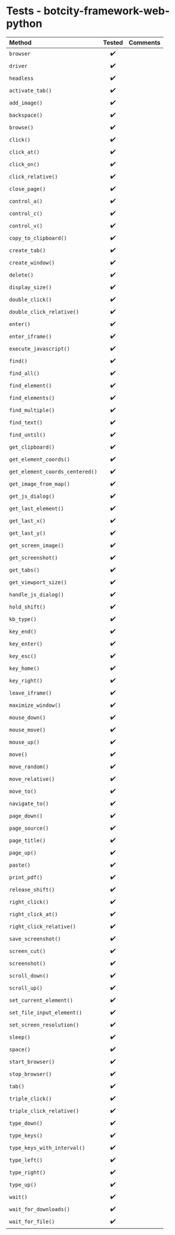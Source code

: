 # Tests - botcity-framework-web-python

| Method                          |       Tested       | Comments |
|:--------------------------------|:------------------:|----------|
| `browser`                       | :heavy_check_mark: |          |
| `driver`                        | :heavy_check_mark: |          |
| `headless`                      | :heavy_check_mark: |          |
| `activate_tab()`                | :heavy_check_mark: |          |
| `add_image()`                   | :heavy_check_mark: |          |
| `backspace()`                   | :heavy_check_mark: |          |
| `browse()`                      | :heavy_check_mark: |          |
| `click()`                       | :heavy_check_mark: |          |
| `click_at()`                    | :heavy_check_mark: |          |
| `click_on()`                    | :heavy_check_mark: |          |
| `click_relative()`              | :heavy_check_mark: |          |
| `close_page()`                  | :heavy_check_mark: |          |
| `control_a()`                   | :heavy_check_mark: |          |
| `control_c()`                   | :heavy_check_mark: |          |
| `control_v()`                   | :heavy_check_mark: |          |
| `copy_to_clipboard()`           | :heavy_check_mark: |          |
| `create_tab()`                  | :heavy_check_mark: |          |
| `create_window()`               | :heavy_check_mark: |          |
| `delete()`                      | :heavy_check_mark: |          |
| `display_size()`                | :heavy_check_mark: |          |
| `double_click()`                | :heavy_check_mark: |          |
| `double_click_relative()`       | :heavy_check_mark: |          |
| `enter()`                       | :heavy_check_mark: |          |
| `enter_iframe()`                | :heavy_check_mark: |          |
| `execute_javascript()`          | :heavy_check_mark: |          |
| `find()`                        | :heavy_check_mark: |          |
| `find_all()`                    | :heavy_check_mark: |          |
| `find_element()`                | :heavy_check_mark: |          |
| `find_elements()`               | :heavy_check_mark: |          |
| `find_multiple()`               | :heavy_check_mark: |          |
| `find_text()`                   | :heavy_check_mark: |          |
| `find_until()`                  | :heavy_check_mark: |          |
| `get_clipboard()`               | :heavy_check_mark: |          |
| `get_element_coords()`          | :heavy_check_mark: |          |
| `get_element_coords_centered()` | :heavy_check_mark: |          |
| `get_image_from_map()`          | :heavy_check_mark: |          |
| `get_js_dialog()`               | :heavy_check_mark: |          |
| `get_last_element()`            | :heavy_check_mark: |          |
| `get_last_x()`                  | :heavy_check_mark: |          |
| `get_last_y()`                  | :heavy_check_mark: |          |
| `get_screen_image()`            | :heavy_check_mark: |          |
| `get_screenshot()`              | :heavy_check_mark: |          |
| `get_tabs()`                    | :heavy_check_mark: |          |
| `get_viewport_size()`           | :heavy_check_mark: |          |
| `handle_js_dialog()`            | :heavy_check_mark: |          |
| `hold_shift()`                  | :heavy_check_mark: |          |
| `kb_type()`                     | :heavy_check_mark: |          |
| `key_end()`                     | :heavy_check_mark: |          |
| `key_enter()`                   | :heavy_check_mark: |          |
| `key_esc()`                     | :heavy_check_mark: |          |
| `key_home()`                    | :heavy_check_mark: |          |
| `key_right()`                   | :heavy_check_mark: |          |
| `leave_iframe()`                | :heavy_check_mark: |          |
| `maximize_window()`             | :heavy_check_mark: |          |
| `mouse_down()`                  | :heavy_check_mark: |          |
| `mouse_move()`                  | :heavy_check_mark: |          |
| `mouse_up()`                    | :heavy_check_mark: |          |
| `move()`                        | :heavy_check_mark: |          |
| `move_random()`                 | :heavy_check_mark: |          |
| `move_relative()`               | :heavy_check_mark: |          |
| `move_to()`                     | :heavy_check_mark: |          |
| `navigate_to()`                 | :heavy_check_mark: |          |
| `page_down()`                   | :heavy_check_mark: |          |
| `page_source()`                 | :heavy_check_mark: |          |
| `page_title()`                  | :heavy_check_mark: |          |
| `page_up()`                     | :heavy_check_mark: |          |
| `paste()`                       | :heavy_check_mark: |          |
| `print_pdf()`                   | :heavy_check_mark: |          |
| `release_shift()`               | :heavy_check_mark: |          |
| `right_click()`                 | :heavy_check_mark: |          |
| `right_click_at()`              | :heavy_check_mark: |          |
| `right_click_relative()`        | :heavy_check_mark: |          |
| `save_screenshot()`             | :heavy_check_mark: |          |
| `screen_cut()`                  | :heavy_check_mark: |          |
| `screenshot()`                  | :heavy_check_mark: |          |
| `scroll_down()`                 | :heavy_check_mark: |          |
| `scroll_up()`                   | :heavy_check_mark: |          |
| `set_current_element()`         | :heavy_check_mark: |          |
| `set_file_input_element()`      | :heavy_check_mark: |          |
| `set_screen_resolution()`       | :heavy_check_mark: |          |
| `sleep()`                       | :heavy_check_mark: |          |
| `space()`                       | :heavy_check_mark: |          |
| `start_browser()`               | :heavy_check_mark: |          |
| `stop_browser()`                | :heavy_check_mark: |          |
| `tab()`                         | :heavy_check_mark: |          |
| `triple_click()`                | :heavy_check_mark: |          |
| `triple_click_relative()`       | :heavy_check_mark: |          |
| `type_down()`                   | :heavy_check_mark: |          |
| `type_keys()`                   | :heavy_check_mark: |          |
| `type_keys_with_interval()`     | :heavy_check_mark: |          |
| `type_left()`                   | :heavy_check_mark: |          |
| `type_right()`                  | :heavy_check_mark: |          |
| `type_up()`                     | :heavy_check_mark: |          |
| `wait()`                        | :heavy_check_mark: |          |
| `wait_for_downloads()`          | :heavy_check_mark: |          |
| `wait_for_file()`               | :heavy_check_mark: |          |